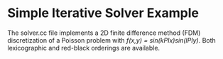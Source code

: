 # Simple Iterative Solver Example

The solver.cc file implements a 2D finite difference method (FDM)
discretization of a Poisson problem with *f(x,y) = sin(kPIx)sin(lPIy)*.
Both lexicographic and red-black orderings are available.

<!-- vim: set tabstop=2 shiftwidth=2 expandtab fo=cqt tw=72 : -->
